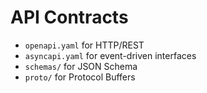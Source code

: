 # API Contracts

- `openapi.yaml` for HTTP/REST
- `asyncapi.yaml` for event-driven interfaces
- `schemas/` for JSON Schema
- `proto/` for Protocol Buffers
